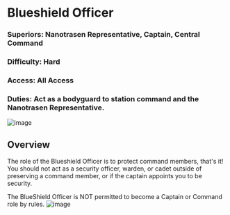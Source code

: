 # Blueshield Officer 

### Superiors: Nanotrasen Representative, Captain, Central Command
### Difficulty: Hard
### Access: All Access
### Duties: Act as a bodyguard to station command and the Nanotrasen Representative.

  ![image](https://github.com/user-attachments/assets/32d21de1-24a7-48e7-b1ef-b38e0338efe9)


## Overview
The role of the Blueshield Officer is to protect command members, that's it! You should not act as a security officer, warden, or cadet outside of preserving a command member, or if the captain appoints you to be security.

The BlueShield Officer is NOT permitted to become a Captain or Command role by rules. 
![image](https://github.com/user-attachments/assets/d6d109a1-2b25-4959-827a-8757331d5e46)
